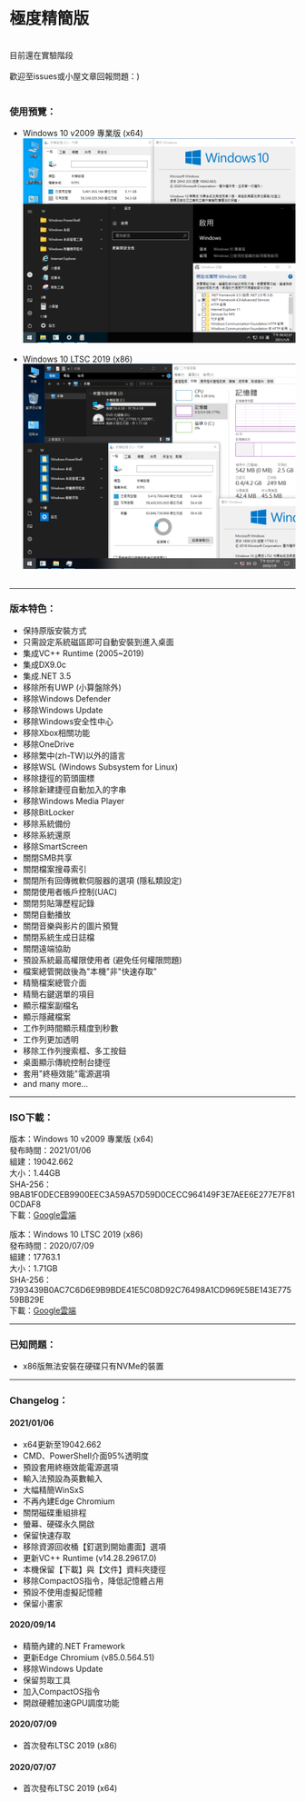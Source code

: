# 極度精簡版

<br>
目前還在實驗階段
<br><br>
歡迎至issues或小屋文章回報問題：)
<br><br>

### 使用預覽：
- Windows 10 v2009 專業版 (x64)
![Win10_2009_(19042.662)_20210106.png](/preview/Win10_2009_(19042.662)_20210106.png)
<br><br>
- Windows 10 LTSC 2019 (x86)
![Win10_LTSC_(17763.1)_x86_20200709.png](/preview/Win10_LTSC_(17763.1)_x86_20200709.png)
<br><br>

----

### 版本特色：
- 保持原版安裝方式
- 只需設定系統磁區即可自動安裝到進入桌面
- 集成VC++ Runtime (2005~2019)
- 集成DX9.0c
- 集成.NET 3.5
- 移除所有UWP (小算盤除外)
- 移除Windows Defender
- 移除Windows Update
- 移除Windows安全性中心
- 移除Xbox相關功能
- 移除OneDrive
- 移除繁中(zh-TW)以外的語言
- 移除WSL (Windows Subsystem for Linux)
- 移除捷徑的箭頭圖標
- 移除新建捷徑自動加入的字串
- 移除Windows Media Player
- 移除BitLocker
- 移除系統備份
- 移除系統還原
- 移除SmartScreen
- 關閉SMB共享
- 關閉檔案搜尋索引
- 關閉所有回傳微軟伺服器的選項 (隱私類設定)
- 關閉使用者帳戶控制(UAC)
- 關閉剪貼簿歷程記錄
- 關閉自動播放
- 關閉音樂與影片的圖片預覽
- 關閉系統生成日誌檔
- 關閉遠端協助
- 預設系統最高權限使用者 (避免任何權限問題)
- 檔案總管開啟後為"本機"非"快速存取"
- 精簡檔案總管介面
- 精簡右鍵選單的項目
- 顯示檔案副檔名
- 顯示隱藏檔案
- 工作列時間顯示精度到秒數
- 工作列更加透明
- 移除工作列搜索框、多工按鈕
- 桌面顯示傳統控制台捷徑
- 套用"終極效能"電源選項
- and many more...

----

### ISO下載：
版本：Windows 10 v2009 專業版 (x64)<br>
發布時間：2021/01/06<br>
組建：19042.662<br>
大小：1.44GB<br>
SHA-256：9BAB1F0DECEB9900EEC3A59A57D59D0CECC964149F3E7AEE6E277E7F810CDAF8<br>
下載：[Google雲端](http://tiny.cc/win10_2009_20210106)<br>

版本：Windows 10 LTSC 2019 (x86)<br>
發布時間：2020/07/09<br>
組建：17763.1<br>
大小：1.71GB<br>
SHA-256：7393439B0AC7C6D6E9B9BDE41E5C08D92C76498A1CD969E5BE143E77559BB29E<br>
下載：[Google雲端](http://tiny.cc/win10_ltsc_x86_20200709)<br>

----

### 已知問題：
- x86版無法安裝在硬碟只有NVMe的裝置

----

### Changelog：
#### 2021/01/06
- x64更新至19042.662
- CMD、PowerShell介面95%透明度
- 預設套用終極效能電源選項
- 輸入法預設為英數輸入
- 大幅精簡WinSxS
- 不再內建Edge Chromium
- 關閉磁碟重組排程
- 螢幕、硬碟永久開啟
- 保留快速存取
- 移除資源回收桶【釘選到開始畫面】選項
- 更新VC++ Runtime (v14.28.29617.0)
- 本機保留【下載】與【文件】資料夾捷徑
- 移除CompactOS指令，降低記憶體占用
- 預設不使用虛擬記憶體
- 保留小畫家

#### 2020/09/14
- 精簡內建的.NET Framework
- 更新Edge Chromium (v85.0.564.51)
- 移除Windows Update
- 保留剪取工具
- 加入CompactOS指令
- 開啟硬體加速GPU調度功能

#### 2020/07/09
- 首次發布LTSC 2019 (x86)

#### 2020/07/07
- 首次發布LTSC 2019 (x64)
